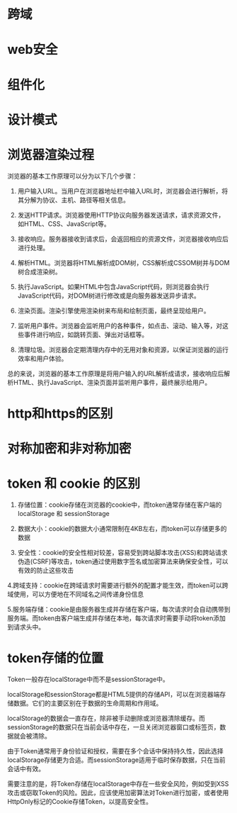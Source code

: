 # 跨域


# web安全


# 组件化

# 设计模式


# 浏览器渲染过程

浏览器的基本工作原理可以分为以下几个步骤：

1. 用户输入URL。当用户在浏览器地址栏中输入URL时，浏览器会进行解析，将其分解为协议、主机、路径等相关信息。

2. 发送HTTP请求。浏览器使用HTTP协议向服务器发送请求，请求资源文件，如HTML、CSS、JavaScript等。

3. 接收响应。服务器接收到请求后，会返回相应的资源文件，浏览器接收响应后进行处理。

4. 解析HTML。浏览器将HTML解析成DOM树，CSS解析成CSSOM树并与DOM树合成渲染树。

5. 执行JavaScript。如果HTML中包含JavaScript代码，则浏览器会执行JavaScript代码，对DOM树进行修改或是向服务器发送异步请求。

6. 渲染页面。渲染引擎使用渲染树来布局和绘制页面，最终呈现给用户。

7. 监听用户事件。浏览器会监听用户的各种事件，如点击、滚动、输入等，对这些事件进行响应，如跳转页面、弹出对话框等。

8. 清理垃圾。浏览器会定期清理内存中的无用对象和资源，以保证浏览器的运行效率和用户体验。

总的来说，浏览器的基本工作原理是将用户输入的URL解析成请求，接收响应后解析HTML、执行JavaScript、渲染页面并监听用户事件，最终展示给用户。


# http和https的区别

# 对称加密和非对称加密


# token 和 cookie 的区别


1. 存储位置：cookie存储在浏览器的cookie中，而token通常存储在客户端的localStorage 和 sessionStorage

2. 数据大小：cookie的数据大小通常限制在4KB左右，而token可以存储更多的数据

3. 安全性：cookie的安全性相对较差，容易受到跨站脚本攻击(XSS)和跨站请求伪造(CSRF)等攻击，token通过使用数字签名或加密算法来确保安全性，可以有效的防止这些攻击

4.跨域支持：cookie在跨域请求时需要进行额外的配置才能生效，而token可以跨域使用，可以方便地在不同域名之间传递身份信息

5.服务端存储：cookie是由服务器生成并存储在客户端，每次请求时会自动携带到服务端。而token由客户端生成并存储在本地，每次请求时需要手动将token添加到请求头中。


# token存储的位置


Token一般存在localStorage中而不是sessionStorage中。

localStorage和sessionStorage都是HTML5提供的存储API，可以在浏览器端存储数据。它们的主要区别在于数据的生命周期和作用域。

localStorage的数据会一直存在，除非被手动删除或浏览器清除缓存。而sessionStorage的数据只在当前会话中存在，一旦关闭浏览器窗口或标签页，数据就会被清除。

由于Token通常用于身份验证和授权，需要在多个会话中保持持久性，因此选择localStorage存储更为合适。而sessionStorage适用于临时保存数据，只在当前会话中有效。

需要注意的是，将Token存储在localStorage中存在一些安全风险，例如受到XSS攻击或窃取Token的风险。因此，应该使用加密算法对Token进行加密，或者使用HttpOnly标记的Cookie存储Token，以提高安全性。